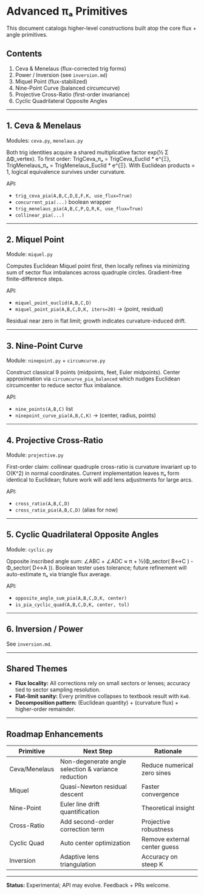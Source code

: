 # Advanced πₐ Primitives

This document catalogs higher-level constructions built atop the core flux + angle primitives.

## Contents
1. Ceva & Menelaus (flux-corrected trig forms)
2. Power / Inversion (see `inversion.md`)
3. Miquel Point (flux-stabilized)
4. Nine-Point Curve (balanced circumcurve)
5. Projective Cross-Ratio (first-order invariance)
6. Cyclic Quadrilateral Opposite Angles

---
## 1. Ceva & Menelaus
Modules: `ceva.py`, `menelaus.py`

Both trig identities acquire a shared multiplicative factor exp(½ Σ ΔΦ_vertex). To first order:
  TrigCeva_πₐ = TrigCeva_Euclid * e^{Ξ},  TrigMenelaus_πₐ = TrigMenelaus_Euclid * e^{Ξ}.
With Euclidean products = 1, logical equivalence survives under curvature.

API:
- `trig_ceva_pia(A,B,C,D,E,F,K, use_flux=True)`
- `concurrent_pia(...)` boolean wrapper
- `trig_menelaus_pia(A,B,C,P,Q,R,K, use_flux=True)`
- `collinear_pia(...)`

---
## 2. Miquel Point
Module: `miquel.py`

Computes Euclidean Miquel point first, then locally refines via minimizing sum of sector flux imbalances across quadruple circles. Gradient-free finite-difference steps.

API:
- `miquel_point_euclid(A,B,C,D)`
- `miquel_point_pia(A,B,C,D,K, iters=20)` → (point, residual)

Residual near zero in flat limit; growth indicates curvature-induced drift.

---
## 3. Nine-Point Curve
Module: `ninepoint.py` + `circumcurve.py`

Construct classical 9 points (midpoints, feet, Euler midpoints). Center approximation via `circumcurve_pia_balanced` which nudges Euclidean circumcenter to reduce sector flux imbalance.

API:
- `nine_points(A,B,C)` list
- `ninepoint_curve_pia(A,B,C,K)` → (center, radius, points)

---
## 4. Projective Cross-Ratio
Module: `projective.py`

First-order claim: collinear quadruple cross-ratio is curvature invariant up to O(K^2) in normal coordinates. Current implementation leaves πₐ form identical to Euclidean; future work will add lens adjustments for large arcs.

API:
- `cross_ratio(A,B,C,D)`
- `cross_ratio_pia(A,B,C,D)` (alias for now)

---
## 5. Cyclic Quadrilateral Opposite Angles
Module: `cyclic.py`

Opposite inscribed angle sum:
  ∠ABC + ∠ADC ≈ π + ½(Φ_sector( B↔C ) - Φ_sector( D↔A )).
Boolean tester uses tolerance; future refinement will auto-estimate πₐ via triangle flux average.

API:
- `opposite_angle_sum_pia(A,B,C,D,K, center)`
- `is_pia_cyclic_quad(A,B,C,D,K, center, tol)`

---
## 6. Inversion / Power
See `inversion.md`.

---
## Shared Themes
- **Flux locality:** All corrections rely on small sectors or lenses; accuracy tied to sector sampling resolution.
- **Flat-limit sanity:** Every primitive collapses to textbook result with `K≡0`.
- **Decomposition pattern:** (Euclidean quantity) + (curvature flux) + higher-order remainder.

---
## Roadmap Enhancements
| Primitive | Next Step | Rationale |
|-----------|-----------|-----------|
| Ceva/Menelaus | Non-degenerate angle selection & variance reduction | Reduce numerical zero sines |
| Miquel | Quasi-Newton residual descent | Faster convergence |
| Nine-Point | Euler line drift quantification | Theoretical insight |
| Cross-Ratio | Add second-order correction term | Projective robustness |
| Cyclic Quad | Auto center optimization | Remove external center guess |
| Inversion | Adaptive lens triangulation | Accuracy on steep K |

---
**Status:** Experimental; API may evolve. Feedback + PRs welcome.
